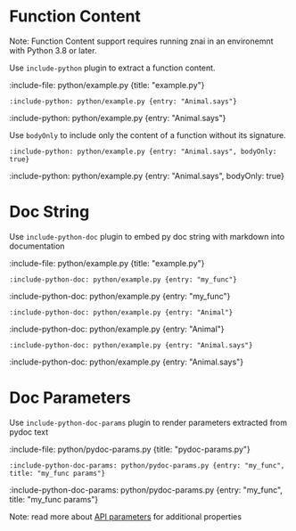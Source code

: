 # Function Content

Note: Function Content support requires running znai in an environemnt with Python 3.8 or later.

Use `include-python` plugin to extract a function content.

:include-file: python/example.py {title: "example.py"}

    :include-python: python/example.py {entry: "Animal.says"}

:include-python: python/example.py {entry: "Animal.says"}

Use `bodyOnly` to include only the content of a function without its signature. 

    :include-python: python/example.py {entry: "Animal.says", bodyOnly: true}

:include-python: python/example.py {entry: "Animal.says", bodyOnly: true}


# Doc String

Use `include-python-doc` plugin to embed py doc string with markdown into documentation

:include-file: python/example.py {title: "example.py"}

    :include-python-doc: python/example.py {entry: "my_func"}

:include-python-doc: python/example.py {entry: "my_func"}

    :include-python-doc: python/example.py {entry: "Animal"}

:include-python-doc: python/example.py {entry: "Animal"}

    :include-python-doc: python/example.py {entry: "Animal.says"}
    
:include-python-doc: python/example.py {entry: "Animal.says"}

# Doc Parameters

Use `include-python-doc-params` plugin to render parameters extracted from pydoc text

:include-file: python/pydoc-params.py {title: "pydoc-params.py"}

    :include-python-doc-params: python/pydoc-params.py {entry: "my_func", title: "my_func params"}

:include-python-doc-params: python/pydoc-params.py {entry: "my_func", title: "my_func params"}

Note: read more about [API parameters](snippets/api-parameters) for additional properties   